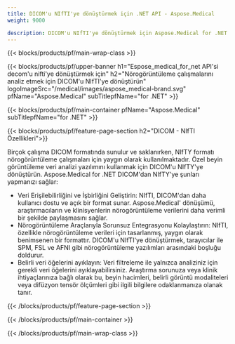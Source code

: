 ```yaml
---
title: DICOM'u NIfTI'ye dönüştürmek için .NET API - Aspose.Medical
weight: 9000

description: DICOM'u NIfTI'ye dönüştürmek için Aspose.Medical for .NET API hakkında bilgi
---
```


{{< blocks/products/pf/main-wrap-class >}}

{{< blocks/products/pf/upper-banner h1="Espose_medical_for_net API'si decom'u nifti'ye dönüştürmek için" h2="Nörogörüntüleme çalışmalarını analiz etmek için DICOM'u NIfTI'ye dönüştürün" logoImageSrc="/medical/images/aspose_medical-brand.svg" pfName="Aspose.Medical" subTitlepfName="for .NET" >}}

{{< blocks/products/pf/main-container pfName="Aspose.Medical" subTitlepfName="for .NET" >}}

{{< blocks/products/pf/feature-page-section h2="DICOM - NIfTI Özellikleri">}}

<p>Birçok çalışma DICOM formatında sunulur ve saklanırken, NIfTY formatı nörogörüntüleme çalışmaları için yaygın olarak kullanılmaktadır. Özel beyin görüntüleme veri analizi yazılımını kullanmak için DICOM'u NIfTY'ye dönüştürün. Aspose.Medical for .NET DICOM'dan NIfTY'ye şunları yapmanızı sağlar:</p>

<ul>
<li>Veri Erişilebilirliğini ve İşbirliğini Geliştirin: NIfTI, DICOM'dan daha kullanıcı dostu ve açık bir format sunar. Aspose.Medical' dönüşümü, araştırmacıların ve klinisyenlerin nörogörüntüleme verilerini daha verimli bir şekilde paylaşmasını sağlar.</li>
<li>Nörogörüntüleme Araçlarıyla Sorunsuz Entegrasyonu Kolaylaştırın: NIfTI, özellikle nörogörüntüleme verileri için tasarlanmış, yaygın olarak benimsenen bir formattır. DICOM'u NIfTI'ye dönüştürmek, tarayıcılar ile SPM, FSL ve AFNI gibi nörogörüntüleme yazılımları arasındaki boşluğu doldurur.</li>
<li>Belirli veri öğelerini ayıklayın: Veri filtreleme ile yalnızca analiziniz için gerekli veri öğelerini ayıklayabilirsiniz. Araştırma sorunuza veya klinik ihtiyaçlarınıza bağlı olarak bu, beyin hacimleri, belirli görüntü modaliteleri veya difüzyon tensör ölçümleri gibi ilgili bilgilere odaklanmanıza olanak tanır.</li>
</ul>

{{< /blocks/products/pf/feature-page-section >}}

{{< /blocks/products/pf/main-container >}}

{{< /blocks/products/pf/main-wrap-class >}}